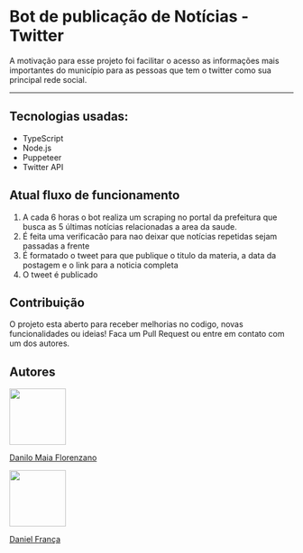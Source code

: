 # Bot de publicação de Notícias - Twitter

A motivação para esse projeto foi facilitar o acesso as informações mais importantes do município para as pessoas que tem o twitter como sua principal rede social. 

---

## Tecnologias usadas:

- TypeScript
- Node.js
- Puppeteer
- Twitter API

## Atual fluxo de funcionamento

1. A cada 6 horas o bot realiza um scraping no portal da prefeitura que busca as 5 últimas notícias relacionadas a area da saude.
2. É feita uma verificacão para nao deixar que notícias repetidas sejam passadas a frente
3. É formatado o tweet para que publique o titulo da materia, a data da postagem e o link para a noticia completa
4. O tweet é publicado

## Contribuição

O projeto esta aberto para receber melhorias no codigo, novas funcionalidades ou ideias! Faca um Pull Request ou entre em contato com um dos autores.

## Autores
 
<a href="https://www.linkedin.com/in/daniloflorenzano"> <img width="100"  src="https://github.com/daniloflorenzano.png"></a>
<a href="https://www.linkedin.com/in/daniloflorenzano"> <p> Danilo Maia Florenzano </p> </a>
<a href="https://www.linkedin.com/in/daniel-neves-frança"> <img width="100" src="https://github.com/Zacoff.png"> </a>
<a href="https://www.linkedin.com/in/daniel-neves-frança"> <p> Daniel França </p> </a>

